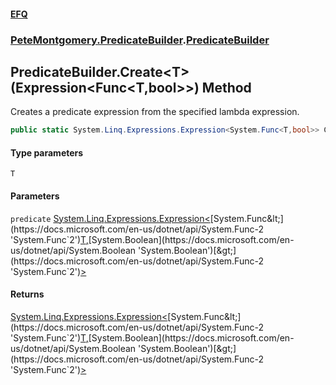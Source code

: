 #### [EFQ](index 'index')
### [PeteMontgomery.PredicateBuilder](PeteMontgomery_PredicateBuilder 'PeteMontgomery.PredicateBuilder').[PredicateBuilder](PredicateBuilder 'PeteMontgomery.PredicateBuilder.PredicateBuilder')
## PredicateBuilder.Create&lt;T&gt;(Expression&lt;Func&lt;T,bool&gt;&gt;) Method
Creates a predicate expression from the specified lambda expression.  
```csharp
public static System.Linq.Expressions.Expression<System.Func<T,bool>> Create<T>(System.Linq.Expressions.Expression<System.Func<T,bool>> predicate);
```
#### Type parameters
<a name='PeteMontgomery_PredicateBuilder_PredicateBuilder_Create_T_(System_Linq_Expressions_Expression_System_Func_T_bool__)_T'></a>
`T`  
  
#### Parameters
<a name='PeteMontgomery_PredicateBuilder_PredicateBuilder_Create_T_(System_Linq_Expressions_Expression_System_Func_T_bool__)_predicate'></a>
`predicate` [System.Linq.Expressions.Expression&lt;](https://docs.microsoft.com/en-us/dotnet/api/System.Linq.Expressions.Expression-1 'System.Linq.Expressions.Expression`1')[System.Func&lt;](https://docs.microsoft.com/en-us/dotnet/api/System.Func-2 'System.Func`2')[T](PredicateBuilder_Create_OtpKPtn3UoptODEvDmqHmg#PeteMontgomery_PredicateBuilder_PredicateBuilder_Create_T_(System_Linq_Expressions_Expression_System_Func_T_bool__)_T 'PeteMontgomery.PredicateBuilder.PredicateBuilder.Create&lt;T&gt;(System.Linq.Expressions.Expression&lt;System.Func&lt;T,bool&gt;&gt;).T')[,](https://docs.microsoft.com/en-us/dotnet/api/System.Func-2 'System.Func`2')[System.Boolean](https://docs.microsoft.com/en-us/dotnet/api/System.Boolean 'System.Boolean')[&gt;](https://docs.microsoft.com/en-us/dotnet/api/System.Func-2 'System.Func`2')[&gt;](https://docs.microsoft.com/en-us/dotnet/api/System.Linq.Expressions.Expression-1 'System.Linq.Expressions.Expression`1')  
  
#### Returns
[System.Linq.Expressions.Expression&lt;](https://docs.microsoft.com/en-us/dotnet/api/System.Linq.Expressions.Expression-1 'System.Linq.Expressions.Expression`1')[System.Func&lt;](https://docs.microsoft.com/en-us/dotnet/api/System.Func-2 'System.Func`2')[T](PredicateBuilder_Create_OtpKPtn3UoptODEvDmqHmg#PeteMontgomery_PredicateBuilder_PredicateBuilder_Create_T_(System_Linq_Expressions_Expression_System_Func_T_bool__)_T 'PeteMontgomery.PredicateBuilder.PredicateBuilder.Create&lt;T&gt;(System.Linq.Expressions.Expression&lt;System.Func&lt;T,bool&gt;&gt;).T')[,](https://docs.microsoft.com/en-us/dotnet/api/System.Func-2 'System.Func`2')[System.Boolean](https://docs.microsoft.com/en-us/dotnet/api/System.Boolean 'System.Boolean')[&gt;](https://docs.microsoft.com/en-us/dotnet/api/System.Func-2 'System.Func`2')[&gt;](https://docs.microsoft.com/en-us/dotnet/api/System.Linq.Expressions.Expression-1 'System.Linq.Expressions.Expression`1')  
